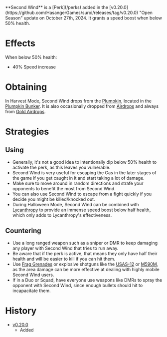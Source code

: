 <Mode />
**Second Wind** is a [Perk](/perks) added in the [v0.20.0](https://github.com/HasangerGames/suroi/releases/tag/v0.20.0) "Open Season" update on October 27th, 2024. It grants a speed boost when below 50% health.

# Effects
When below 50% health:
- 40% Speed increase

# Obtaining
In Harvest Mode, Second Wind drops from the [Plumpkin](/obstacles/plumpkin), located in the [Plumpkin Bunker](/buildings/plumpkin_bunker_meta). It is also occasionally dropped from [Airdrops](/obstacles/airdrops) and always from [Gold Airdrops](/obstacles/gold_airdrop_crate).

# Strategies
## Using
- Generally, it's not a good idea to intentionally dip below 50% health to activate the perk, as this leaves you vulnerable.
- Second Wind is very useful for escaping the Gas in the later stages of the game if you get caught in it and start taking a lot of damage.
- Make sure to move around in random directions and strafe your opponents to benefit the most from Second Wind.
- You can also use Second Wind to escape from a fight quickly if you decide you might be killed/knocked out.
- During Halloween Mode, Second Wind can be combined with [Lycanthropy](/perks/lycanthropy) to provide an immense speed boost below half health, which only adds to Lycanthropy's effectiveness.

## Countering
- Use a long ranged weapon such as a sniper or DMR to keep damaging any player with Second Wind that tries to run away.
- Be aware that if the perk is active, that means they only have half their health and will be easier to kill if you can hit them.
- Use [Frag Grenades](/weapons/throwables/frag_grenade) or explosive shotguns like the [USAS-12](/weapons/guns/usas12) or [M590M](/weapons/guns/m590m), as the area damage can be more effective at dealing with highly mobile Second Wind users.
- If in a Duo or Squad, have everyone use weapons like DMRs to spray the opponent with Second Wind, since enough bullets should hit to incapacitate them.

# History
- [v0.20.0](https://github.com/HasangerGames/suroi/releases/tag/v0.20.0)
  - Added